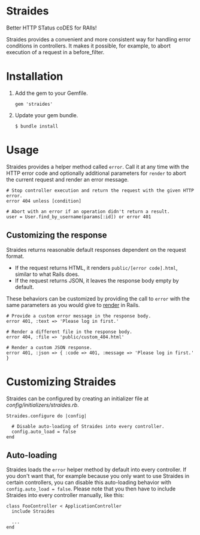 # Straides

Better HTTP STatus coDES for RAIls!

Straides provides a convenient and more consistent way for handling error conditions
in controllers. It makes it possible, for example, to abort execution of a request in a before_filter.

# Installation

1.  Add the gem to your Gemfile.

        gem 'straides'

2.  Update your gem bundle.

        $ bundle install


# Usage

Straides provides a helper method called `error`. Call it at any time with the HTTP error code
and optionally additional parameters for `render` to abort the current request and render an
error message.

    # Stop controller execution and return the request with the given HTTP error.
    error 404 unless [condition]

    # Abort with an error if an operation didn't return a result.
    user = User.find_by_username(params[:id]) or error 401


## Customizing the response

Straides returns reasonable default responses dependent on the request format.

* If the request returns HTML, it renders `public/[error code].html`, similar to what Rails does.
* If the request returns JSON, it leaves the response body empty by default.

These behaviors can be customized by providing the call to `error` with the same parameters
as you would give to [render](http://apidock.com/rails/ActionController/Base/render) in Rails.

    # Provide a custom error message in the response body.
    error 401, :text => 'Please log in first.'

    # Render a different file in the response body.
    error 404, :file => 'public/custom_404.html'

    # Render a custom JSON response.
    error 401, :json => { :code => 401, :message => 'Please log in first.' }


# Customizing Straides

Straides can be configured by creating an initializer file at _config/initializers/straides.rb_.

    Straides.configure do |config|

      # Disable auto-loading of Straides into every controller.
      config.auto_load = false
    end


## Auto-loading

Straides loads the `error` helper method by default into every controller.
If you don't want that, for example because you only want to use Straides in certain controllers,
you can disable this auto-loading behavior with `config.auto_load = false`.
Please note that you then have to include Straides into every controller manually, like this:

    class FooController < ApplicationController
      include Straides

      ...
    end
